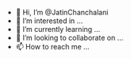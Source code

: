 - 👋 Hi, I’m @JatinChanchalani
- 👀 I’m interested in ...
- 🌱 I’m currently learning ...
- 💞️ I’m looking to collaborate on ...
- 📫 How to reach me ...

<!---
JatinChanchalani/JatinChanchalani is a ✨ special ✨ repository because its `README.md` (this file) appears on your GitHub profile.
You can click the Preview link to take a look at your changes.
--->
